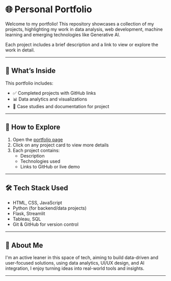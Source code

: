 # 🌐 Personal Portfolio

Welcome to my portfolio! This repository showcases a collection of my projects, highlighting my work in data analysis, web development, machine learning and emerging technologies like Generative AI.

Each project includes a brief description and a link to view or explore the work in detail.

---

## 📁 What’s Inside

This portfolio includes:

- ✅ Completed projects with GitHub links  
- 📊 Data analytics and visualizations  
- 📄 Case studies and documentation for project  

---

## 🚀 How to Explore

1. Open the [portfolio page]((https://umaramanathan-da.github.io/portfolio))  
2. Click on any project card to view more details  
3. Each project contains:
   - Description
   - Technologies used
   - Links to GitHub or live demo

---

## 🛠️ Tech Stack Used

- HTML, CSS, JavaScript
- Python (for backend/data projects)
- Flask, Streamlit
- Tableau, SQL
- Git & GitHub for version control

---

## 👤 About Me

I'm an active leaner in this space of tech, aiming to build data-driven and user-focused solutions, using data analytics, UI/UX design, and AI integration, I enjoy turning ideas into real-world tools and insights.

---

